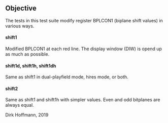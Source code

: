 ## Objective

The tests in this test suite modify register BPLCON1 (biplane shift values) in various ways.

#### shift1

Modified BPLCON1 at each red line. The display window (DIW) is opend up as much as possible. 

#### shift1d, shift1h, shift1dh

Same as shift1 in dual-playfield mode, hires mode, or both. 

#### shift2

Same as shift1 and shift1h with simpler values. Even and odd bitplanes are always equal.

Dirk Hoffmann, 2019